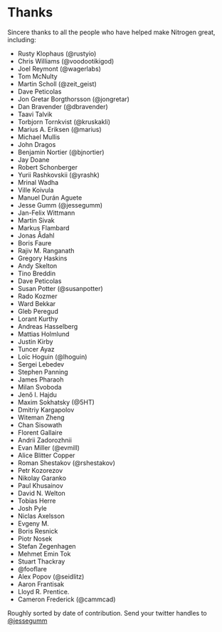 # Thanks

Sincere thanks to all the people who have helped make Nitrogen great, including:

+ Rusty Klophaus (@rustyio)
+ Chris Williams (@voodootikigod)
+ Joel Reymont (@wagerlabs)
+ Tom McNulty
+ Martin Scholl (@zeit\_geist)
+ Dave Peticolas
+ Jon Gretar Borgthorsson (@jongretar)
+ Dan Bravender (@dbravender)
+ Taavi Talvik
+ Torbjorn Tornkvist (@kruskakli)
+ Marius A. Eriksen (@marius)
+ Michael Mullis
+ John Dragos
+ Benjamin Nortier (@bjnortier)
+ Jay Doane
+ Robert Schonberger
+ Yurii Rashkovskii (@yrashk)
+ Mrinal Wadha
+ Ville Koivula
+ Manuel Durán Aguete
+ Jesse Gumm (@jessegumm)
+ Jan-Felix Wittmann
+ Martin Sivak
+ Markus Flambard
+ Jonas Ådahl
+ Boris Faure
+ Rajiv M. Ranganath
+ Gregory Haskins
+ Andy Skelton
+ Tino Breddin
+ Dave Peticolas
+ Susan Potter (@susanpotter)
+ Rado Kozmer
+ Ward Bekkar
+ Gleb Peregud
+ Lorant Kurthy
+ Andreas Hasselberg
+ Mattias Holmlund
+ Justin Kirby
+ Tuncer Ayaz
+ Loïc Hoguin (@lhoguin)
+ Sergei Lebedev
+ Stephen Panning
+ James Pharaoh
+ Milan Svoboda
+ Jenő I. Hajdu
+ Maxim Sokhatsky (@5HT)
+ Dmitriy Kargapolov
+ Witeman Zheng
+ Chan Sisowath
+ Florent Gallaire
+ Andrii Zadorozhnii
+ Evan Miller (@evmill)
+ Alice Blitter Copper
+ Roman Shestakov (@rshestakov)
+ Petr Kozorezov
+ Nikolay Garanko
+ Paul Khusainov
+ David N. Welton
+ Tobias Herre
+ Josh Pyle
+ Niclas Axelsson
+ Evgeny M.
+ Boris Resnick
+ Piotr Nosek
+ Stefan Zegenhagen
+ Mehmet Emin Tok
+ Stuart Thackray
+ @fooflare
+ Alex Popov (@seidlitz)
+ Aaron Frantisak
+ Lloyd R. Prentice.
+ Cameron Frederick (@cammcad)

Roughly sorted by date of contribution. Send your twitter handles to
[@jessegumm](http://twitter.com/jessegumm)
